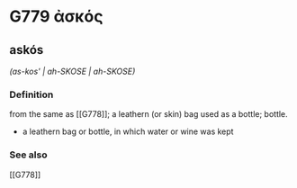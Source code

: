 # G779 ἀσκός

## askós

_(as-kos' | ah-SKOSE | ah-SKOSE)_

### Definition

from the same as [[G778]]; a leathern (or skin) bag used as a bottle; bottle.

- a leathern bag or bottle, in which water or wine was kept

### See also

[[G778]]

